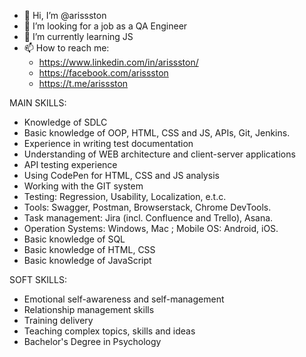 - 👋 Hi, I’m @arissston
- 👀 I’m looking for a job as a QA Engineer
- 🌱 I’m currently learning JS
- 📫 How to reach me:
   * https://www.linkedin.com/in/arissston/
   * https://facebook.com/arissston
   * https://t.me/arissston

MAIN SKILLS:
- Knowledge of SDLC
- Basic knowledge of OOP, HTML, CSS and JS, APIs, Git, Jenkins.
- Experience in writing test documentation
- Understanding of WEB architecture and client-server applications
- API testing experience
- Using CodePen for HTML, CSS and JS analysis
- Working with the GIT system
- Testing: Regression, Usability, Localization, e.t.c.
- Tools: Swagger, Postman, Browserstack, Chrome DevTools.
- Task management: Jira (incl. Confluence and Trello), Asana.
- Operation Systems: Windows, Mac ; Mobile OS: Android, iOS.
- Basic knowledge of SQL
- Basic knowledge of HTML, CSS
- Basic knowledge of JavaScript

SOFT SKILLS:
- Emotional self-awareness and self-management
- Relationship management skills
- Training delivery
- Teaching complex topics, skills and ideas
- Bachelor's Degree in Psychology

<!---
arissston/arissston is a ✨ special ✨ repository because its `README.md` (this file) appears on your GitHub profile.
You can click the Preview link to take a look at your changes.
--->
